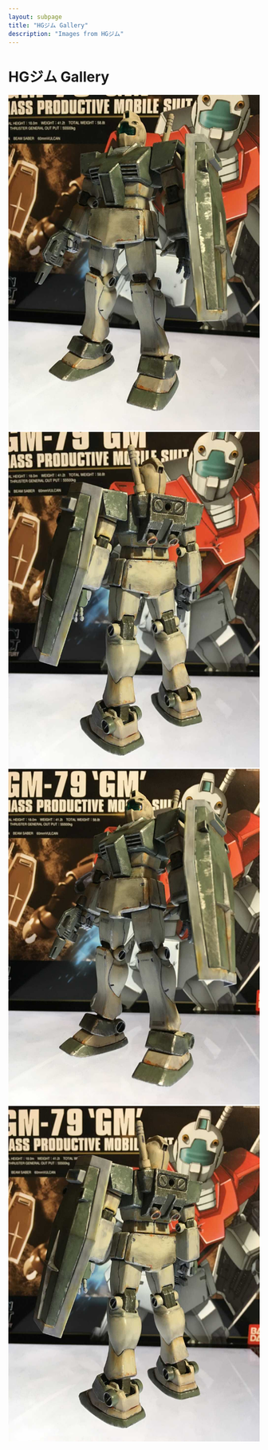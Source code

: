 ```yaml
---
layout: subpage
title: "HGジム Gallery"
description: "Images from HGジム"
---
```


# HGジム Gallery

![278](HGジム/278.JPG)
![279](HGジム/279.JPG)
![280](HGジム/280.JPG)
![281](HGジム/281.JPG)
